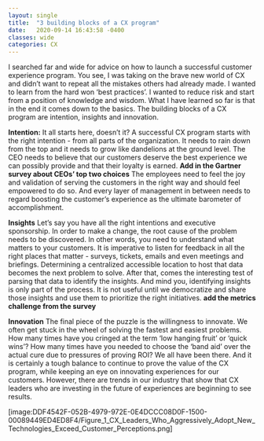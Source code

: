 ```yaml
---
layout: single
title:  "3 building blocks of a CX program"
date:   2020-09-14 16:43:58 -0400
classes: wide
categories: CX 
---
```

I searched far and wide for advice on how to launch a successful customer experience program. You see, I was taking on the brave new world of CX and didn’t want to repeat all the mistakes others had already made. I wanted to learn from the hard won ‘best practices’. I wanted to reduce risk and start from a position of knowledge and wisdom.  What I have learned so far is that in the end it comes down to the basics. The building blocks of a CX program are intention, insights and innovation.

**Intention:** 
It all starts here, doesn’t it? A successful CX program starts with the right intention - from all parts of the organization. It needs to rain down from the top and it needs to grow like dandelions at the ground level. The CEO needs to believe that our customers deserve the best experience we can possibly provide and that their loyalty is earned. **Add in the Gartner survey about CEOs’ top two choices** The employees need to feel the joy and validation of serving the customers in the right way and should feel empowered to do so. And every layer of management in between needs to regard boosting the customer’s experience as the ultimate barometer of accomplishment.

**Insights**
Let’s say you have all the right intentions and executive sponsorship. In order to make a change, the root cause of the problem needs to be discovered. In other words, you need to understand what matters to your customers. It is imperative to listen for feedback in all the right places that matter - surveys, tickets, emails and even meetings and briefings. Determining a centralized accessible location to host that data becomes the next problem to solve. After that, comes the interesting test of parsing that data to identify the insights.  And mind you, identifying insights is only part of the process. It is not useful until we democratize and share those insights and use them to prioritize the right initiatives. 
**add the metrics challenge from the survey**

**Innovation**
The final piece of the puzzle is the willingness to innovate. We often get stuck in the wheel of solving the fastest and easiest problems. How many times have you cringed at the term ‘low hanging fruit’ or ‘quick wins’? How many times have you needed to choose the ‘band aid’ over the actual cure due to pressures of proving ROI? We all have been there. And it is certainly a tough balance to continue to prove the value of the CX program, while keeping an eye on innovating experiences for our customers. However, there are trends in our industry that show that CX leaders who are investing in the future of experiences are beginning to see results.

[image:DDF4542F-052B-4979-972E-0E4DCCC08D0F-1500-00089449ED4ED8F4/Figure_1_CX_Leaders_Who_Aggressively_Adopt_New_Technologies_Exceed_Customer_Perceptions.png]


